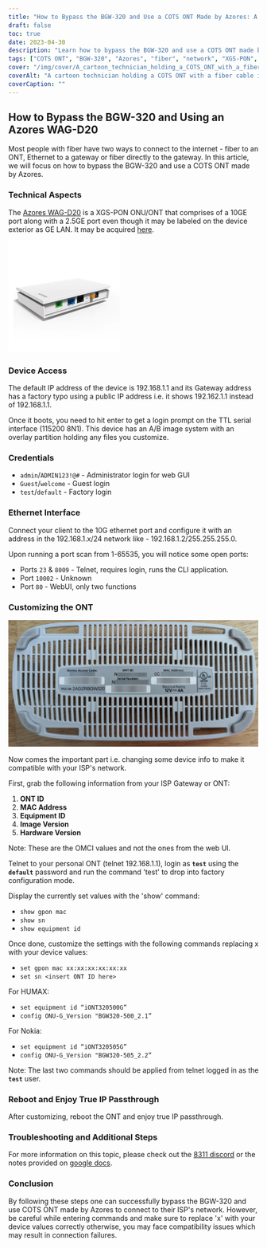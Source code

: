 ```yaml
---
title: "How to Bypass the BGW-320 and Use a COTS ONT Made by Azores: A Step-by-Step Guide."
draft: false
toc: true
date: 2023-04-30
description: "Learn how to bypass the BGW-320 and use a COTS ONT made by Azores to connect to your ISP's network with this easy-to-follow guide."
tags: ["COTS ONT", "BGW-320", "Azores", "fiber", "network", "XGS-PON", "Ethernet", "IP passthrough", "customization", "ISP", "ont ID", "MAC address", "equipment ID", "image version", "hardware version", "telnet", "CLI application", "web GUI", "factory configuration mode", "compatibility issues"]
cover: "/img/cover/A_cartoon_technician_holding_a_COTS_ONT_with_a_fiber_cable.png"
coverAlt: "A cartoon technician holding a COTS ONT with a fiber cable in the background."
coverCaption: ""
---
```


## How to Bypass the BGW-320 and Using an Azores WAG-D20

Most people with fiber have two ways to connect to the internet - fiber to an ONT, Ethernet to a gateway or fiber directly to the gateway. In this article, we will focus on how to bypass the BGW-320 and use a COTS ONT made by Azores. 

### Technical Aspects

The [Azores WAG-D20](https://cdn.shopifycdn.net/s/files/1/0280/5153/8029/files/Azores_Product_Specification_-_WAG-D20_v0.6.pdf?v=1604914153) is a XGS-PON ONU/ONT that comprises of a 10GE port along with a 2.5GE port even though it may be labeled on the device exterior as GE LAN. It may be acquired [here](https://www.balticnetworks.com/products/azores-1x-10gbe-1x-2-5gbe-intel-based-xgspon-ont).

![Azores WAG-D20](azores-wag-d20-xgs-pon-ont-front_225x225_crop_center.webp)

### Device Access

The default IP address of the device is 192.168.1.1 and its Gateway address has a factory typo using a public IP address i.e. it shows 192.162.1.1 instead of 192.168.1.1.

Once it boots, you need to hit enter to get a login prompt on the TTL serial interface (115200 8N1). This device has an A/B image system with an overlay partition holding any files you customize.
 
### Credentials

- `admin`/`ADMIN123!@#` - Administrator login for web GUI
- `Guest`/`welcome` - Guest login
- `test`/`default` - Factory login 

### Ethernet Interface

Connect your client to the 10G ethernet port and configure it with an address in the 192.168.1.x/24 network like - 192.168.1.2/255.255.255.0.

Upon running a port scan from 1-65535, you will notice some open ports:

- Ports `23` & `8009` - Telnet, requires login, runs the CLI application.
- Port `10002` - Unknown
- Port `80` - WebUI, only two functions

### Customizing the ONT

![A BGW-320](customizingtheont.png)

Now comes the important part i.e. changing some device info to make it compatible with your ISP's network.

First, grab the following information from your ISP Gateway or ONT:

1. **ONT ID**
2. **MAC Address**
3. **Equipment ID**
4. **Image Version**
5. **Hardware Version**

Note: These are the OMCI values and not the ones from the web UI.

Telnet to your personal ONT (telnet 192.168.1.1), login as **`test`** using the **`default`** password and run the command 'test' to drop into factory configuration mode.

Display the currently set values with the 'show' command:

- `show gpon mac`
- `show sn`
- `show equipment id`

Once done, customize the settings with the following commands replacing x with your device values:

- `set gpon mac xx:xx:xx:xx:xx:xx`
- `set sn <insert ONT ID here>`

For HUMAX:

- `set equipment id “iONT320500G”`
- `config ONU-G_Version "BGW320-500_2.1”`

For Nokia:

- `set equipment id “iONT320505G”`
- `config ONU-G_Version "BGW320-505_2.2”`

Note: The last two commands should be applied from telnet logged in as the **`test`** user.

### Reboot and Enjoy True IP Passthrough

After customizing, reboot the ONT and enjoy true IP passthrough.

### Troubleshooting and Additional Steps
For more information on this topic, please check out the [8311 discord](https://discord.gg/XbTWBbSG4p) or the notes provided on [google docs](https://docs.google.com/document/d/13gucfDOf8X9ptkj5BOg12V0xcqqDZDnvROJpW5CIpJ4/).

### Conclusion

By following these steps one can successfully bypass the BGW-320 and use COTS ONT made by Azores to connect to their ISP's network. However, be careful while entering commands and make sure to replace 'x' with your device values correctly otherwise, you may face compatibility issues which may result in connection failures.


